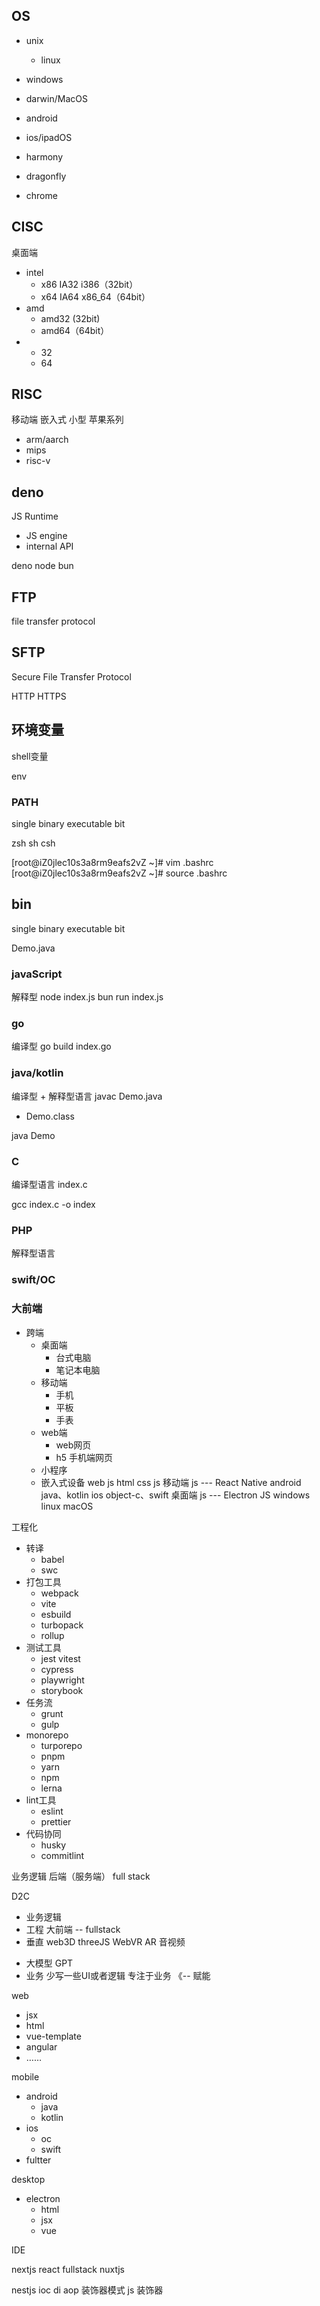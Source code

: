 
## OS
- unix
	- linux
- windows
- darwin/MacOS

- android
- ios/ipadOS
- harmony
- dragonfly
- chrome

## CISC
桌面端
- intel
	- x86 IA32  i386（32bit）
	- x64 IA64 x86_64（64bit）
- amd
	- amd32 (32bit)
	- amd64（64bit）
- 
	- 32
	- 64


## RISC
移动端  嵌入式 小型  苹果系列
- arm/aarch
- mips
- risc-v


## deno
JS Runtime
- JS engine
- internal API

deno
node
bun

## FTP
file transfer protocol

## SFTP
Secure File Transfer Protocol


HTTP
HTTPS


## 环境变量
shell变量

env

### PATH
single binary executable bit 

zsh
sh
csh

[root@iZ0jlec10s3a8rm9eafs2vZ ~]# vim .bashrc
[root@iZ0jlec10s3a8rm9eafs2vZ ~]# source .bashrc

## bin
single binary executable bit

Demo.java

### javaScript
解释型
node index.js
bun run index.js

### go
编译型
go build index.go

### java/kotlin
编译型 + 解释型语言
javac Demo.java
- Demo.class

java Demo

### C
编译型语言
index.c

gcc index.c -o index

### PHP
解释型语言

### swift/OC

### 大前端
- 跨端
	- 桌面端
		- 台式电脑
		- 笔记本电脑
	- 移动端
		- 手机
		- 平板
		- 手表
	- web端 
		- web网页
		- h5 手机端网页
	- 小程序
	- 嵌入式设备
web  js
	html css js
移动端      js   ---    React Native
	android
		java、kotlin
	ios
		object-c、swift
桌面端         js    ---  Electron JS
	windows
	linux
	macOS

工程化
- 转译 
	- babel
	- swc
- 打包工具 
	- webpack
	- vite
	- esbuild
	- turbopack
	- rollup
- 测试工具 
	- jest vitest
	- cypress
	- playwright
	- storybook
- 任务流
	- grunt
	- gulp
- monorepo
	- turporepo
	- pnpm
	- yarn
	- npm
	- lerna
- lint工具
	- eslint
	- prettier
- 代码协同
	- husky
	- commitlint


业务逻辑
后端（服务端）
full stack

D2C

- 业务逻辑
- 工程 大前端 -- fullstack
- 垂直 web3D threeJS WebVR AR 音视频


+ 大模型 GPT
+ 业务 少写一些UI或者逻辑 专注于业务 《-- 赋能

web
- jsx
- html
- vue-template
- angular
- ……

mobile
- android
	- java
	- kotlin
- ios
	- oc
	- swift
- fultter

desktop
- electron
	- html
	- jsx
	- vue

IDE

nextjs             react fullstack
nuxtjs

nestjs          ioc di aop 装饰器模式
js 装饰器


